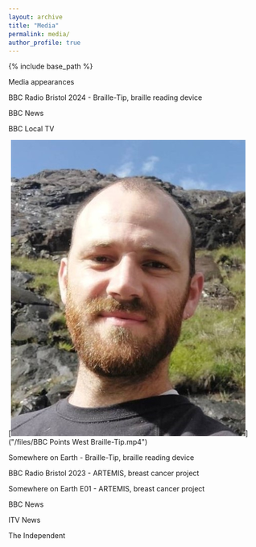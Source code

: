 ```yaml
---
layout: archive
title: "Media"
permalink: media/
author_profile: true
---
```


{% include base_path %}

Media appearances


BBC Radio Bristol 2024 - Braille-Tip, braille reading device

BBC News

BBC Local TV

[![Watch the video](/images/Jenkinson_github.jpeg)]("/files/BBC Points West Braille-Tip.mp4")

Somewhere on Earth - Braille-Tip, braille reading device



BBC Radio Bristol 2023 - ARTEMIS, breast cancer project

Somewhere on Earth E01 - ARTEMIS, breast cancer project

BBC News

ITV News

The Independent
